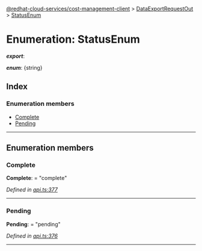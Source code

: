 [@redhat-cloud-services/cost-management-client](../README.md) > [DataExportRequestOut](../modules/dataexportrequestout.md) > [StatusEnum](../enums/dataexportrequestout.statusenum.md)

# Enumeration: StatusEnum

*__export__*: 

*__enum__*: {string}

## Index

### Enumeration members

* [Complete](dataexportrequestout.statusenum.md#complete)
* [Pending](dataexportrequestout.statusenum.md#pending)

---

## Enumeration members

<a id="complete"></a>

###  Complete

**Complete**:  = "complete"

*Defined in [api.ts:377](https://github.com/rvsia/javascript-clients/blob/master/packages/cost-management/api.ts#L377)*

___
<a id="pending"></a>

###  Pending

**Pending**:  = "pending"

*Defined in [api.ts:376](https://github.com/rvsia/javascript-clients/blob/master/packages/cost-management/api.ts#L376)*

___

